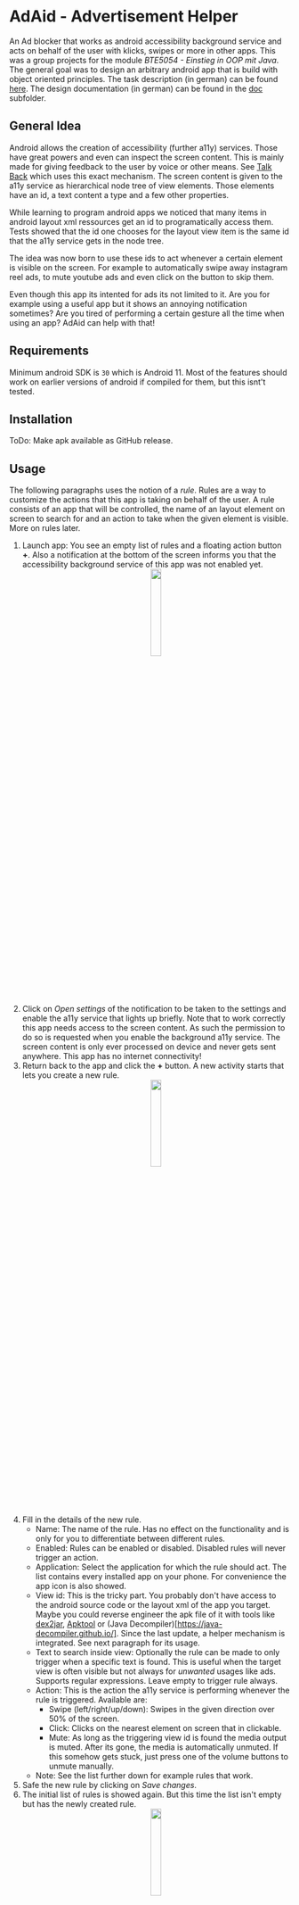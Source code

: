 # AdAid - Advertisement Helper
An Ad blocker that works as android accessibility background service and acts on behalf of the user with klicks, swipes or more in other apps.
This was a group projects for the module _BTE5054 - Einstieg in OOP mit Java_. The general goal was to design an arbitrary android app that is build with object oriented principles. The task description (in german) can be found [here](./doc/Miniprojekt_EOOPJ_FS22.pdf). The design documentation (in german) can be found in the [doc](./doc) subfolder.

## General Idea
Android allows the creation of accessibility (further a11y) services. Those have great powers and even can inspect the screen content. This is mainly made for giving feedback to the user by voice or other means. See [Talk Back](https://play.google.com/store/apps/details?id=com.google.android.marvin.talkback) which uses this exact mechanism. The screen content is given to the a11y service as hierarchical node tree of view elements. Those elements have an id, a text content a type and a few other properties.

While learning to program android apps we noticed that many items in android layout xml ressources get an id to programatically access them. Tests showed that the id one chooses for the layout view item is the same id that the a11y service gets in the node tree.

The idea was now born to use these ids to act whenever a certain element is visible on the screen. For example to automatically swipe away instagram reel ads, to mute youtube ads and even click on the button to skip them.

Even though this app its intented for ads its not limited to it. Are you for example using a useful app but it shows an annoying notification sometimes? Are you tired of performing a certain gesture all the time when using an app? AdAid can help with that!

## Requirements
Minimum android SDK is `30` which is Android 11. Most of the features should work on earlier versions of android if compiled for them, but this isnt't tested.

## Installation
ToDo: Make apk available as GitHub release.

## Usage
The following paragraphs uses the notion of a _rule_. Rules are a way to customize the actions that this app is taking on behalf of the user. A rule consists of an app that will be controlled, the name of an layout element on screen to search for and an action to take when the given element is visible. More on rules later.

1. Launch app: You see an empty list of rules and a floating action button __+__. Also a notification at the bottom of the screen informs you that the accessibility background service of this app was not enabled yet. [<center><img src="./doc/images/screenshot_launch_app_empty.png" width="20%"/></center>](./doc/images/screenshot_launch_app_empty.png)
2. Click on _Open settings_ of the notification to be taken to the settings and enable the a11y service that lights up briefly. Note that to work correctly this app needs access to the screen content. As such the permission to do so is requested when you enable the background a11y service. The screen content is only ever processed on device and never gets sent anywhere. This app has no internet connectivity!
3. Return back to the app and click the __+__ button. A new activity starts that lets you create a new rule. [<center><img src="./doc/images/screenshot_create_new_rule.png" width="20%"/></center>](./doc/images/screenshot_create_new_rule.png)
4. Fill in the details of the new rule.
    - Name: The name of the rule. Has no effect on the functionality and is only for you to differentiate between different rules.
    - Enabled: Rules can be enabled or disabled. Disabled rules will never trigger an action.
    - Application: Select the application for which the rule should act. The list contains every installed app on your phone. For convenience the app icon is also showed.
    - View id: This is the tricky part. You probably don't have access to the android source code or the layout xml of the app you target. Maybe you could reverse engineer the apk file of it with tools like [dex2jar](https://github.com/pxb1988/dex2jar), [Apktool](https://ibotpeaches.github.io/Apktool/) or (Java Decompiler)[https://java-decompiler.github.io/]. Since the last update, a helper mechanism is integrated. See next paragraph for its usage.
    - Text to search inside view: Optionally the rule can be made to only trigger when a specific text is found. This is useful when the target view is often visible but not always for _unwanted_ usages like ads. Supports regular expressions. Leave empty to trigger rule always.
    - Action: This is the action the a11y service is performing whenever the rule is triggered. Available are:
        - Swipe (left/right/up/down): Swipes in the given direction over 50% of the screen.
        - Click: Clicks on the nearest element on screen that in clickable.
        - Mute: As long as the triggering view id is found the media output is muted. After its gone, the media is automatically unmuted. If this somehow gets stuck, just press one of the volume buttons to unmute manually.
    - Note: See the list further down for example rules that work.
5. Safe the new rule by clicking on _Save changes_.
6. The initial list of rules is showed again. But this time the list isn't empty but has the newly created rule. [<center><img src="./doc/images/screenshot_app_with_instagram_rule.png" width="20%"/></center>](./doc/images/screenshot_app_with_instagram_rule.png)
- Tapping on the rule opens an activity to edit it in the same way as when the rule was created.
- To quickly enable or disable rules, use the slider directly shown in the rule list.
- To delete a rule, tap on it and click the bottom _Delete rule_ button.
- All enabled rules are picked up by the background a11y service and triggered when the conditions match.

### Rule Helper
The rule helper is a small helper that allows you to easily create rules. It is accessible by tapping the __?__ button in the top right corner while creating or editing a rule. It helps you to find values for __app name__, __view id__ and __view text__. Because those are non trivial to find with no access to the application sourcecode.
1. Start by editing an existing rule or creating a new one.
2. Tap on the __?__ button in the top right corner.
3. The helper will launch and show you a explanatory dialog. It asks you to confirm the activation of the helper mechanisms with a click on __Activate__. Do so. [<center><img src="./doc/images/screenshot_helper_dialog.png" width="20%"/></center>](./doc/images/screenshot_helper_dialog.png)
4. After activation, the AdAid app will minimize itself and bring you back to your home screen. It also creates a notification that when tapping would bring you back to the rule helper. Sometimes, primarily on newer android versions, the notification is not shown. In that case, ensure that __do not disturb__ mode is not enabled and / or check the notification permissions (Something along the lines of `Settings -> Apps -> AdAid -> Manage notifications -> Enable`).
5. Navigate to the app you want to create a rule for. For the sake of this example we will use the Clock app. [<center><img src="./doc/images/screenshot_helper_app.png" width="20%"/></center>](./doc/images/screenshot_helper_app.png)
6. When the view you want to manipulate and create a rule for is visible, tap on the mentioned notification. In our example we want to automatically enable all alarms i.e. click on the sliders. As the slider is already visible we can open the notification drawer and tap the notification. [<center><img src="./doc/images/screenshot_helper_notification.png" width="20%"/></center>](./doc/images/screenshot_helper_notification.png)
7. The rule helper is brought to the foreground and presents you a list of all views (with id and text) that were visible on screen before the notification was tapped. The hierarchy of the views is represented with an increasing indentation. Not all views have a view id. Those that have none are listed with __--no id--__ and only serve the purpose of representing the hierarchy. [<center><img src="./doc/images/screenshot_helper_capture2.png" width="20%"/></center>](./doc/images/screenshot_helper_capture2.png)
8. Select a view from the list and click on it. Selecting could be made with the strategy of looking at the text you saw in the app (for example _Skip Ad_) or for an id that has a meaningful name (for example _skip_ad_button_, [developers seem to be terribly honest :)]). For the Clock example we would choose the view with id _onoff_ as it seems to indicate a slider.
9. After clicking the view in the list, the helper will close and you will be back at the rule edit or creation screen. But now the values for __app name__, __view id__ and __view text__ are filled in. In our example those values would be _com.android.deskclock_, _onoff_ and _OFF_.
- Please note that not all views are represented in the hierarchy the a11y service receives from the android system. This could either be because the app implemented custom views that don't provide the recommended a11y information, or the view was deemed not important for a11y purposes and was left out explicitly by the app developer(s). For example the YouTube app and its new _Shorts_ video content: When instead of an actual short an advertisement is shown, the a11y information is incomplete / sparse and therefore it is not possible to detect and react to that. (Maybe that's intentional, but I don't know.)

### Example Rules
| Name            | App                        | View id              | Text          | Action     | Note | See in action |
|-----------------|----------------------------|----------------------|---------------|------------|------|---------------|
| Instagram Story | com.instagram.android      | reel_viewer_subtitle | `Sponsored.*` | Swipe left | Swipes sponsored stories away. | [recording](./doc/videos/instagram.mp4) |
| Instagram Reel  | com.instagram.android      | subtitle_text        | `Sponsored.*` | Swipe up   | Swipes sponsored reels away. |               |
| YouTube Click   | com.google.android.youtube | skip_ad_button_text  | `.*[sS]kip.*` | Click      | As soon as the ad(s) can be skipped (~5 s) they are skipped. | [recording](./doc/videos/youtube.mp4) |
| YouTube Mute    | com.google.android.youtube | ad_progress_text     |               | Mute       | For the duration of ad(s) the media output is muted. |               |

## License
[MIT](LICENSE) © [N. Leuenberger](mailto:leuen4@bfh.ch), [A. Reusser](mailto:reusa1@bfh.ch).
